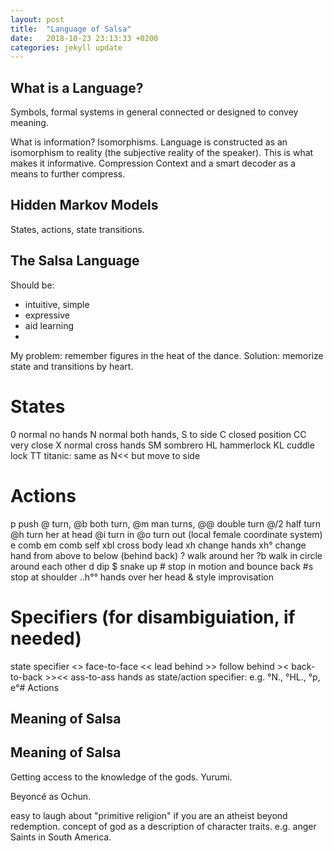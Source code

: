 ```yaml
---
layout: post
title:  "Language of Salsa"
date:   2018-10-23 23:13:33 +0200
categories: jekyll update
---
```



## What is a Language?

Symbols, formal systems in general
connected or designed to convey meaning.

What is information?
Isomorphisms. Language is constructed as an isomorphism to reality (the subjective reality of the speaker). This is what makes it informative.
Compression
Context and a smart decoder as a means to further compress.


## Hidden Markov Models
States, actions, state transitions.


## The Salsa Language
Should be:
- intuitive, simple
- expressive
- aid learning
-

My problem: remember figures in the heat of the dance.
Solution: memorize state and transitions by heart.

# States
0 normal no hands
N normal both hands,
S to side
C closed position CC very close
X normal cross hands
SM sombrero
HL hammerlock
KL cuddle lock
TT titanic: same as N<< but move to side


# Actions
p push
@ turn, @b both turn, @m man turns, @@ double turn @/2 half turn @h turn her at head
@i turn in @o turn out (local female coordinate system)
e comb em comb self
xbl cross body lead
xh change hands xh° change hand from above to below (behind back)
? walk around her ?b walk in circle around each other
d dip
$ snake up
\# stop in motion and bounce back #s stop at shoulder
..h°° hands over her head
& style improvisation

# Specifiers (for disambiguiation, if needed)
state specifier <> face-to-face << lead behind >> follow behind >< back-to-back  >><< ass-to-ass
hands as state/action specifier: e.g. °N., °HL., °p, e°# Actions

## Meaning of Salsa



## Meaning of Salsa

Getting access to the knowledge of the gods. Yurumi.

Beyoncé as Ochun.

easy to laugh about "primitive religion" if you are an atheist beyond redemption.
concept of god as a description of character traits. e.g. anger
Saints in South America.


